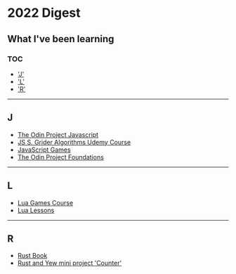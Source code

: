 # 2022 Digest

## What I've been learning

### TOC

- ['J'](#j)
- ['L'](#l)
- ['R'](#r)

<hr>

## J

- [The Odin Project Javascript](https://github.com/Coding-Gymnasium/the-odin-project-javascript)
- [JS S. Grider Algorithms Udemy Course](https://github.com/Coding-Gymnasium/js-coding-interview-bootcamp)
- [JavaScript Games](https://github.com/Coding-Gymnasium/js-games)
- [The Odin Project Foundations](https://github.com/Coding-Gymnasium/the-odin-project-foundations)

<hr>

## L

- [Lua Games Course](https://github.com/Coding-Gymnasium/lua-games-course)
- [Lua Lessons](https://github.com/Coding-Gymnasium/lua)

<hr>

## R

- [Rust Book](https://github.com/Coding-Gymnasium/rust_book)
- [Rust and Yew mini project 'Counter'](https://github.com/Coding-Gymnasium/rust_counter)
